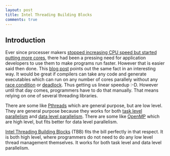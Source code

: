 ```yaml
---
layout: post
title: Intel Threading Building Blocks
comments: true
---
```


## Introduction ##
Ever since processer makers [stopped increasing CPU speed but started putting more cores](http://www.extremetech.com/computing/116561-the-death-of-cpu-scaling-from-one-core-to-many-and-why-were-still-stuck),
there had been a pressing need for application developers to use them to make programs run faster. However that is easier said then done.
This [blog post](http://blog.smartbear.com/programming/why-johnny-cant-write-multithreaded-programs/) points out the same fact in an interesting way.
It would be great if compilers can take any code and generate executables which can run on any number of cores parallely without any [race condition](https://en.wikipedia.org/wiki/Race_condition#Software)
or [deadlock](https://en.wikipedia.org/wiki/Deadlock). Thus getting us linear speedup :-D. However until that day comes, programmers have to do that manually. That means relying on one of several threading libraries.

There are some like [Pthreads](http://man7.org/linux/man-pages/man7/pthreads.7.html) which are general purpose, but are low level. They are general purpose because they works for both [task level parallelism](https://en.wikipedia.org/wiki/Task_parallelism) and [data level parallelism](https://en.wikipedia.org/wiki/Data_parallelism).
There are some like [OpenMP](http://www.openmp.org) which are high level, but fits better for data level parallelism.

[Intel Threading Building Blocks](https://www.threadingbuildingblocks.org/) (TBB) fits the bill perfectly in that respect. It is both high level, where programmers do not need to do any low level thread management themselves. It works for both task level and data level parallelism.




<!-- ## Components ## -->
<!-- There are different components of TBB. -->

<!-- * Basic Algorithms -->
<!--   * [parallel_for]({% post_url 2016-10-06-intel-tbb-parallel-for %}) -->
<!--   * [parallel_reduce]({% post_url 2016-10-06-intel-tbb-parallel-reduce %}) -->
<!--   * [parallel_scan]({% post_url 2016-10-06-intel-tbb-parallel-scan %}) -->

<!-- * Advanced Algorithms -->
<!--   * [parallel_while]({% post_url 2016-10-06-intel-tbb-parallel-while %}) -->
<!--   * [parallel_do]({% post_url 2016-10-06-intel-tbb-parallel-do %}) -->
<!--   * [parallel_pipeline]({% post_url 2016-10-06-intel-tbb-parallel-pipeline %}) -->
<!--   * [parallel_sort]({% post_url 2016-10-06-intel-tbb-parallel-sort %}) -->

<!-- * Containers -->
<!--   * [concurrent_queue]({% post_url 2016-10-06-intel-tbb-concurrent-queue %}) -->
<!--   * [concurrent_priority_queue]({% post_url 2016-10-06-intel-tbb-concurrent-priority-queue %}) -->
<!--   * [concurrent_vector]({% post_url 2016-10-06-intel-tbb-concurrent-vector %}) -->
<!--   * [concurrent_hash_map]({% post_url 2016-10-06-intel-tbb-concurrent-hash-map %}) -->

<!-- * Atomic operators -->
<!--   * [compare_and_swap]({% post_url 2016-10-06-intel-tbb-compare-and-swap %}) -->
<!--   * [fetch_and_add]({% post_url 2016-10-06-intel-tbb-fetch-and-add %}) -->
<!--   * [fetch_and_decrement]({% post_url 2016-10-06-intel-tbb-fetch-and-decrement %}) -->
<!--   * [fetch_and_increment]({% post_url 2016-10-06-intel-tbb-fetch-and-increment %}) -->
<!--   * [fetch_and_store]({% post_url 2016-10-06-intel-tbb-fetch-and-store %}) -->

<!-- * Mutual exclusion -->
<!--   * [mutex]({% post_url 2016-10-06-intel-tbb-mutex %}) -->
<!--   * [spin_mutex]({% post_url 2016-10-06-intel-tbb-spin-mutex %}) -->
<!--   * [queueing_mutex]({% post_url 2016-10-06-intel-tbb-queueing-mutex %}) -->
<!--   * [spin_rw_mutex]({% post_url 2016-10-06-intel-tbb-spin-rw-mutex %}) -->
<!--   * [queuing_rw_mutex]({% post_url 2016-10-06-intel-tbb-queuing-rwr-mutex %}) -->
<!--   * [recursive_mutex]({% post_url 2016-10-06-intel-tbb-recursive-mutex %}) -->

<!-- * Memory allocation -->
<!--   * [scalabale_malloc]({% post_url 2016-10-06-intel-tbb-scalabale-malloc %}) -->
<!--   * [scallable_free]({% post_url 2016-10-06-intel-tbb-scallable-free %}) -->
<!--   * [scalable_realloc]({% post_url 2016-10-06-intel-tbb-scalable-realloc %}) -->
<!--   * [scalable_calloc]({% post_url 2016-10-06-intel-tbb-scalable-calloc %}) -->
<!--   * [scalable_allocator]({% post_url 2016-10-06-intel-tbb-scalable-allocator %}) -->
<!--   * [cache_aligned_allocator]({% post_url 2016-10-06-intel-tbb-cache-aligned-allocator %}) -->

